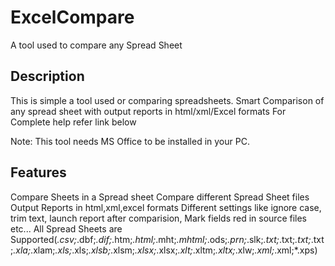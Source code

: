 ExcelCompare
============

A tool used to compare any Spread Sheet

Description
-----------
This is simple a tool used or comparing spreadsheets.
Smart Comparison of any spread sheet with output reports in html/xml/Excel formats
For Complete help refer link below

Note: This tool needs MS Office to be installed in your PC.


Features
-------
Compare Sheets in a Spread sheet
Compare different Spread Sheet files
Output Reports in html,xml,excel formats
Different settings like ignore case, trim text, launch report after comparision, Mark fields red in source files etc...
All Spread Sheets are Supported(*.csv;*.dbf;*.dif;*.htm;*.html;*.mht;*.mhtml;*.ods;*.prn;*.slk;*.txt;*.txt;*.txt;*.txt;*.xla;*.xlam;*.xls;*.xls;*.xlsb;*.xlsm;*.xlsx;*.xlsx;*.xlt;*.xltm;*.xltx;*.xlw;*.xml;*.xml;*.xps)
